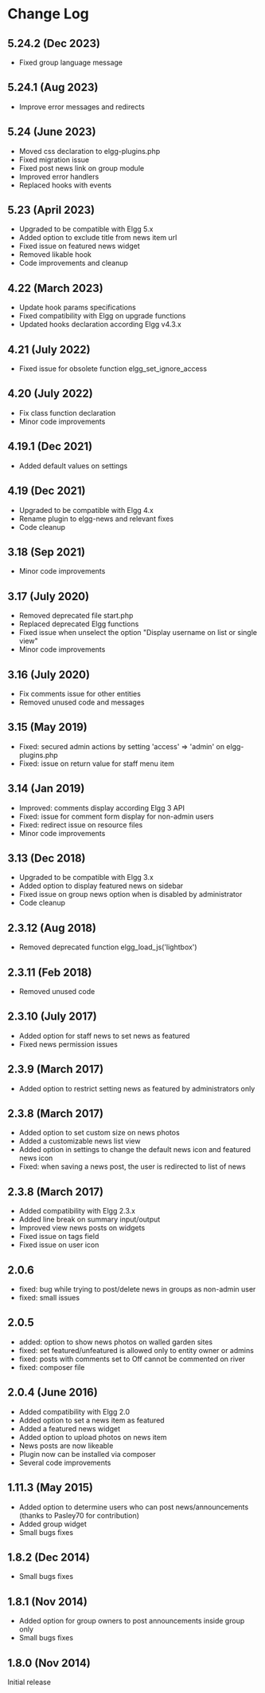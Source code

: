 # Change Log

## 5.24.2 (Dec 2023)

- Fixed group language message

## 5.24.1 (Aug 2023)

- Improve error messages and redirects

## 5.24 (June 2023)
- Moved css declaration to elgg-plugins.php
- Fixed migration issue
- Fixed post news link on group module
- Improved error handlers
- Replaced hooks with events


## 5.23 (April 2023)
- Upgraded to be compatible with Elgg 5.x
- Added option to exclude title from news item url
- Fixed issue on featured news widget
- Removed likable hook
- Code improvements and cleanup

## 4.22 (March 2023)
- Update hook params specifications
- Fixed compatibility with Elgg on upgrade functions
- Updated hooks declaration according Elgg v4.3.x

## 4.21 (July 2022)

- Fixed issue for obsolete function elgg_set_ignore_access

## 4.20 (July 2022)

- Fix class function declaration
- Minor code improvements

## 4.19.1 (Dec 2021)

- Added default values on settings

## 4.19 (Dec 2021)

- Upgraded to be compatible with Elgg 4.x
- Rename plugin to elgg-news and relevant fixes
- Code cleanup

## 3.18 (Sep 2021)

- Minor code improvements

## 3.17 (July 2020)

- Removed deprecated file start.php
- Replaced deprecated Elgg functions
- Fixed issue when unselect the option "Display username on list or single view"
- Minor code improvements

## 3.16 (July 2020)

- Fix comments issue for other entities
- Removed unused code and messages

## 3.15 (May 2019)

- Fixed: secured admin actions by setting 'access' => 'admin' on elgg-plugins.php
- Fixed: issue on return value for staff menu item

## 3.14 (Jan 2019)

- Improved: comments display according Elgg 3 API
- Fixed: issue for comment form display for non-admin users
- Fixed: redirect issue on resource files
- Minor code improvements

## 3.13 (Dec 2018)

- Upgraded to be compatible with Elgg 3.x
- Added option to display featured news on sidebar
- Fixed issue on group news option when is disabled by administrator
- Code cleanup

## 2.3.12 (Aug 2018)

- Removed deprecated function elgg_load_js('lightbox')

## 2.3.11 (Feb 2018)

- Removed unused code

## 2.3.10 (July 2017)

- Added option for staff news to set news as featured
- Fixed news permission issues

## 2.3.9 (March 2017)

- Added option to restrict setting news as featured by administrators only

## 2.3.8 (March 2017)

- Added option to set custom size on news photos
- Added a customizable news list view
- Added option in settings to change the default news icon and featured news icon
- Fixed: when saving a news post, the user is redirected to list of news

## 2.3.8 (March 2017)

- Added compatibility with Elgg 2.3.x
- Added line break on summary input/output 
- Improved view news posts on widgets
- Fixed issue on tags field
- Fixed issue on user icon

## 2.0.6 

- fixed: bug while trying to post/delete news in groups as non-admin user
- fixed: small issues

## 2.0.5

- added: option to show news photos on walled garden sites
- fixed: set featured/unfeatured is allowed only to entity owner or admins
- fixed: posts with comments set to Off cannot be commented on river
- fixed: composer file

## 2.0.4 (June 2016)

- Added compatibility with Elgg 2.0
- Added option to set a news item as featured
- Added a featured news widget 
- Added option to upload photos on news item
- News posts are now likeable 
- Plugin now can be installed via composer
- Several code improvements

## 1.11.3 (May 2015)

- Added option to determine users who can post news/announcements (thanks to Pasley70 for contribution)
- Added group widget
- Small bugs fixes

## 1.8.2 (Dec 2014)

- Small bugs fixes

## 1.8.1 (Nov 2014)

- Added option for group owners to post announcements inside group only
- Small bugs fixes

## 1.8.0 (Nov 2014)

Initial release